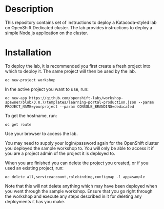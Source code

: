 Description
================

This repository contains set of instructions to deploy a Katacoda-styled lab on OpenShift Dedicated cluster. The lab provides instructions to deploy a simple Node.js application on the cluster.  


Installation
================

To deploy the lab, it is recommended you first create a fresh project into which to deploy it. The same project will then be used by the lab.

```
oc new-project workshop
```

In the active project you want to use, run:

```
oc new-app https://github.com/openshift-labs/workshop-spawner/blob/3.0.7/templates/learning-portal-production.json --param PROJECT_NAME=yourproject --param CONSOLE_BRANDING=dedicated
```

To get the hostname, run:

```
oc get route 
```

Use your browser to access the lab.

You may need to supply your login/password again for the OpenShift cluster you deployed the sample workshop to. You will only be able to access it if you are a project admin of the project it is deployed to.

When you are finished you can delete the project you created, or if you used an existing project, run:

```
oc delete all,serviceaccount,rolebinding,configmap -l app=sample
```

Note that this will not delete anything which may have been deployed when you went through the sample workshop. Ensure that you go right through the workshop and execute any steps described in it for deleting any deployments it has you make.


